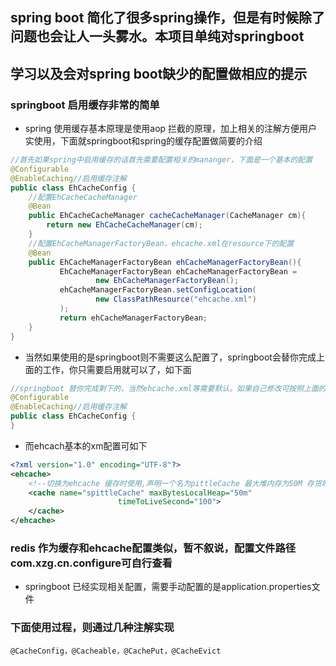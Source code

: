 ## spring boot 简化了很多spring操作，但是有时候除了问题也会让人一头雾水。本项目单纯对springboot
## 学习以及会对spring boot缺少的配置做相应的提示
###  springboot 启用缓存非常的简单
*  spring 使用缓存基本原理是使用aop 拦截的原理，加上相关的注解方便用户实使用，下面就springboot和spring的缓存配置做简要的介绍
```java
//首先如果spring中启用缓存的话首先需要配置相关的mananger，下面是一个基本的配置
@Configurable
@EnableCaching//启用缓存注解
public class EhCacheConfig {
    //配置EhCacheCacheManager
    @Bean
    public EhCacheCacheManager cacheCacheManager(CacheManager cm){
        return new EhCacheCacheManager(cm);
    }
    //配置EhCacheManagerFactoryBean，ehcache.xml在resource下的配置
    @Bean
    public EhCacheManagerFactoryBean ehCacheManagerFactoryBean(){
           EhCacheManagerFactoryBean ehCacheManagerFactoryBean =
                   new EhCacheManagerFactoryBean();
           ehCacheManagerFactoryBean.setConfigLocation(
                   new ClassPathResource("ehcache.xml")
           );
           return ehCacheManagerFactoryBean;
    }
}
```
* 当然如果使用的是springboot则不需要这么配置了，springboot会替你完成上面的工作，你只需要启用就可以了，如下面
```java
//springboot 替你完成剩下的，当然ehcache.xml等需要默认。如果自己修改可按照上面的来配置
@Configurable
@EnableCaching//启用缓存注解
public class EhCacheConfig {
}
```
* 而ehcach基本的xm配置可如下
```xml
<?xml version="1.0" encoding="UTF-8"?>
<ehcache>
    <!--切换为ehcache 缓存时使用,声明一个名为pittleCache 最大堆内存为50M 存货时间为100秒的缓存-->
    <cache name="spittleCache" maxBytesLocalHeap="50m"
                        timeToLiveSecond="100">
    </cache>
</ehcache>
```
### redis 作为缓存和ehcache配置类似，暂不叙说，配置文件路径com.xzg.cn.configure可自行查看
* springboot 已经实现相关配置，需要手动配置的是application.properties文件
### 下面使用过程，则通过几种注解实现
```
@CacheConfig，@Cacheable，@CachePut，@CacheEvict
```